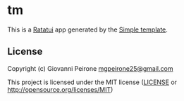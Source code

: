 # tm

This is a [Ratatui] app generated by the [Simple template].

[Ratatui]: https://ratatui.rs
[Simple Template]: https://github.com/ratatui/templates/tree/main/simple

## License

Copyright (c) Giovanni Peirone <mgpeirone25@gmail.com>

This project is licensed under the MIT license ([LICENSE] or <http://opensource.org/licenses/MIT>)

[LICENSE]: ./LICENSE
